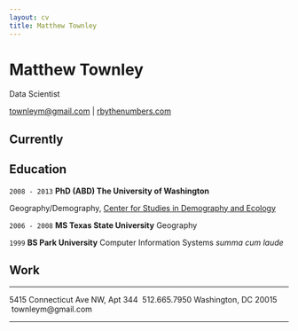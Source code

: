 ```yaml
---
layout: cv
title: Matthew Townley
---
```

# Matthew Townley
Data Scientist

<div id="webaddress">
<a href="townleym@gmail.com">townleym@gmail.com</a> | <a href="http://rbythenumbers.com/">rbythenumbers.com</a>
</div>

## Currently




## Education
`2008 - 2013`
__PhD (ABD) The University of Washington__

Geography/Demography, [Center for Studies in Demography and Ecology](https://csde.washington.edu/)

`2006 - 2008`
__MS Texas State  University__ Geography

`1999`
__BS Park University__ Computer Information Systems *summa cum laude*

## Work




  ---------------------------------- ----------------------
  5415 Connecticut Ave NW, Apt 344    512.665.7950
  Washington, DC 20015                townleym\@gmail.com
  ---------------------------------- ----------------------

